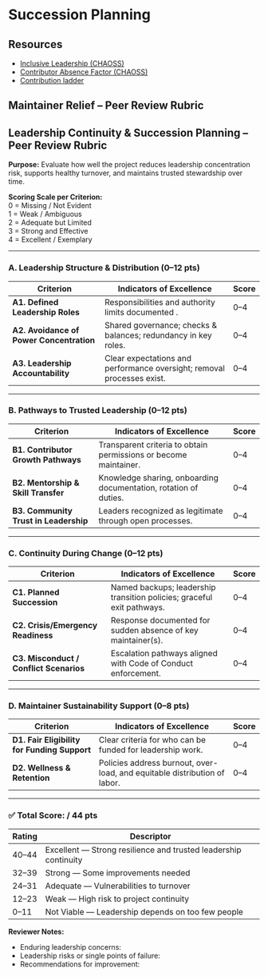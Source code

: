 # Succession Planning 

## Resources

- [Inclusive Leadership (CHAOSS)](https://chaoss.community/kb/metric-inclusive-leadership/)
- [Contributor Absence Factor (CHAOSS)](https://chaoss.community/kb/metric-contributor-absence-factor/)
- [Contribution ladder]()

## Maintainer Relief – Peer Review Rubric

## Leadership Continuity & Succession Planning – Peer Review Rubric

**Purpose:** Evaluate how well the project reduces leadership concentration risk, supports healthy turnover, and maintains trusted stewardship over time.

**Scoring Scale per Criterion:**  
0 = Missing / Not Evident  
1 = Weak / Ambiguous  
2 = Adequate but Limited  
3 = Strong and Effective  
4 = Excellent / Exemplary

---

### A. Leadership Structure & Distribution (0–12 pts)

| Criterion | Indicators of Excellence | Score |
|---------|--------------------------|------|
| **A1. Defined Leadership Roles** | Responsibilities and authority limits documented . | 0–4 |
| **A2. Avoidance of Power Concentration** | Shared governance; checks & balances; redundancy in key roles. | 0–4 |
| **A3. Leadership Accountability** | Clear expectations and performance oversight; removal processes exist. | 0–4 |

---

### B. Pathways to Trusted Leadership (0–12 pts)

| Criterion | Indicators of Excellence | Score |
|---------|--------------------------|------|
| **B1. Contributor Growth Pathways** | Transparent criteria to obtain permissions or become maintainer. | 0–4 |
| **B2. Mentorship & Skill Transfer** | Knowledge sharing, onboarding documentation, rotation of duties. | 0–4 |
| **B3. Community Trust in Leadership** | Leaders recognized as legitimate through open processes. | 0–4 |

---

### C. Continuity During Change (0–12 pts)

| Criterion | Indicators of Excellence | Score |
|---------|--------------------------|------|
| **C1. Planned Succession** | Named backups; leadership transition policies; graceful exit pathways. | 0–4 |
| **C2. Crisis/Emergency Readiness** | Response documented for sudden absence of key maintainer(s). | 0–4 |
| **C3. Misconduct / Conflict Scenarios** | Escalation pathways aligned with Code of Conduct enforcement. | 0–4 |

---

### D. Maintainer Sustainability Support (0–8 pts)

| Criterion | Indicators of Excellence | Score |
|---------|--------------------------|------|
| **D1. Fair Eligibility for Funding Support** | Clear criteria for who can be funded for leadership work. | 0–4 |
| **D2. Wellness & Retention** | Policies address burnout, over-load, and equitable distribution of labor. | 0–4 |

---

### ✅ Total Score: **/ 44 pts**

| Rating | Descriptor |
|-------|------------|
| 40–44 | Excellent — Strong resilience and trusted leadership continuity |
| 32–39 | Strong — Some improvements needed |
| 24–31 | Adequate — Vulnerabilities to turnover |
| 12–23 | Weak — High risk to project continuity |
| 0–11 | Not Viable — Leadership depends on too few people |

**Reviewer Notes:**  
- Enduring leadership concerns:  
- Leadership risks or single points of failure:  
- Recommendations for improvement:  

